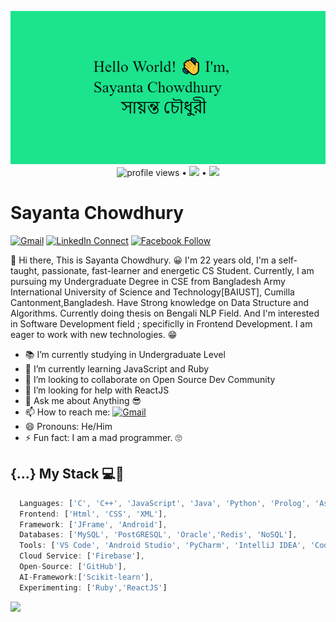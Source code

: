<p align="center">
  <a href="https://github.com/sayanta28?tab=repositories">
  <img src = "https://github.com/sayanta28/sayanta28/blob/master/Hello.jpg" >
  </a> <br>
  <img src="https://gpvc.arturio.dev/sayanta28" alt="profile views"> •  
  <a href="https://twitter.com/intent/follow?screen_name=sayanta28&tw_p=followbutton"><img src="https://img.shields.io/twitter/follow/sayanta28?label=%40sayanta28&style=social"></a> •
  <a href="http://recursiveman.blogspot.com/"><img src = "https://img.shields.io/badge/%20-Follow-black?color=14171A&labelColor=ffffff&logo=blogger&logoColor=FC4F08"></a>
 </p>
 
# Sayanta Chowdhury 

[![Gmail](https://img.shields.io/badge/%20-Send%20Mail-black?color=14171A&labelColor=ef5350&logo=gmail&logoColor=ffffff)](mailto:sayanta28@gmail.com?subject=From%20GitHub&body=Hi,%20there.%20Found%20you%20from%20GitHub.)
[![LinkedIn Connect](https://img.shields.io/badge/%20-Connect-black?color=14171A&labelColor=FFFFFF&logo=linkedin&logoColor=0E76A8)](https://www.linkedin.com/in/sayanta-chowdhury-aa6865175/)
[![Facebook Follow](https://img.shields.io/badge/%20-Follow-black?color=14171A&labelColor=ffffff&logo=facebook&logoColor=3B5998)](https://www.facebook.com/cp.sayanta28/)


:wave: Hi there, This is Sayanta Chowdhury. 😀 I'm 22 years old, I'm a self-taught, passionate, fast-learner and energetic CS Student.
Currently, I am pursuing my Undergraduate Degree in CSE from Bangladesh Army International University of Science and Technology[BAIUST], Cumilla Cantonment,Bangladesh. 
Have Strong knowledge on Data Structure and Algorithms. Currently doing thesis on Bengali NLP Field.
And I'm interested in Software Development field ; specificlly in Frontend Development. I am eager to work with new technologies. 😁


- 📚 I’m currently studying in Undergraduate Level 
- 🌱 I’m currently learning JavaScript and Ruby
- 👯 I’m looking to collaborate on Open Source Dev Community
- 🤔 I’m looking for help with ReactJS
- 💬 Ask me about Anything 😎
- 📫 How to reach me: [![Gmail](https://img.shields.io/badge/%20-Send%20Mail-black?color=14171A&labelColor=ef5350&logo=gmail&logoColor=ffffff)](mailto:sayanta28@gmail.com)
- 😄 Pronouns:  He/Him
- ⚡ Fun fact: I am a mad programmer. 🙄


## {...} My Stack 💻🚀

```js
  Languages: ['C', 'C++', 'JavaScript', 'Java', 'Python', 'Prolog', 'Assembly'],
  Frontend: ['Html', 'CSS', 'XML'],
  Framework: ['JFrame', 'Android'],
  Databases: ['MySQL', 'PostGRESQL', 'Oracle','Redis', 'NoSQL'],
  Tools: ['VS Code', 'Android Studio', 'PyCharm', 'IntelliJ IDEA', 'CodeBlocks'],
  Cloud Service: ['Firebase'],
  Open-Source: ['GitHub'],
  AI-Framework:['Scikit-learn'],
  Experimenting: ['Ruby','ReactJS']
```

<p>
  <img src="https://github-readme-stats.vercel.app/api?username=sayanta28&show_icons=true">
</p>
